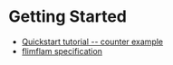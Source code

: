 
# Getting Started

- [Quickstart tutorial -- counter example](/tutorials/quick-start-counter.md)
- [flimflam specification](/specification.md)
